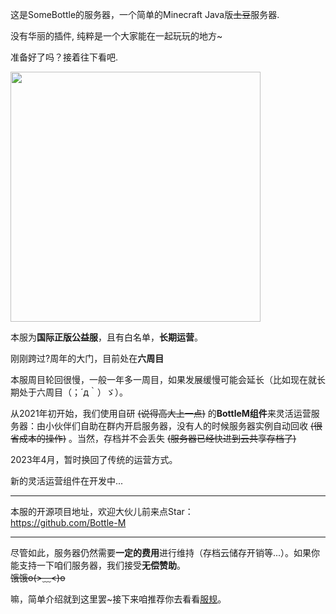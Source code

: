 这是SomeBottle的服务器，一个简单的Minecraft Java版~~土豆~~服务器.  

没有华丽的插件, 纯粹是一个大家能在一起玩玩的地方~  

准备好了吗？接着往下看吧.  

<img src='https://ae02.alicdn.com/kf/Hcb727e6567b74672a3a709bcc6796fe1V.jpg' style='width:400px' referrerpolicy="no-referrer"></img>  

本服为**国际正版公益服**，且有白名单，**长期运营**。  

刚刚跨过<span id="years">?</span>周年的大门，目前处在**六周目**  

本服周目轮回很慢，一般一年多一周目，如果发展缓慢可能会延长（比如现在就长期处于六周目（；´д｀）ゞ）。  

从2021年初开始，我们使用自研 ~~(说得高大上一点)~~ 的**BottleM组件**来灵活运营服务器：由小伙伴们自助在群内开启服务器，没有人的时候服务器实例自动回收 ~~(很省成本的操作)~~ 。当然，存档并不会丢失 ~~(服务器已经快进到云共享存档了)~~  

2023年4月，暂时换回了传统的运营方式。  

新的灵活运营组件在开发中...  

------

本服的开源项目地址，欢迎大伙儿前来点Star：  
https://github.com/Bottle-M  

-----

尽管如此，服务器仍然需要**一定的费用**进行维持（存档云储存开销等...）。如果你能支持一下咱们服务器，我们接受**无偿赞助**。  
~~饿饿o(>﹏\<)o~~  

嘛，简单介绍就到这里罢~接下来咱推荐你去看看[服规](#!rules)。

<script>
const DREAM_START_TIME = "2015-9-3";
const START_DATE = new Date(DREAM_START_TIME);
const CURRENT_DATA = new Date();
const YEARS_GAP = CURRENT_DATA.getFullYear() - START_DATE.getFullYear();
const MONTHS_GAP = CURRENT_DATA.getMonth() - START_DATE.getMonth();
const DAYS_GAP = CURRENT_DATA.getDate() - START_DATE.getDate();
let serverYears = YEARS_GAP;
if (MONTHS_GAP < 0 || (MONTHS_GAP == 0 && DAYS_GAP < 0)) {
  serverYears--;
}
document.getElementById("years").innerText = serverYears;
</script>
